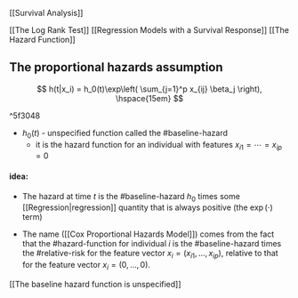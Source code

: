 [[Survival Analysis]]

[[The Log Rank Test]]
[[Regression Models with a Survival Response]]
[[The Hazard Function]]

## The proportional hazards assumption

$$
h(t|x_i) = h_0(t)\exp\left( \sum_{j=1}^p x_{ij} \beta_j \right), \hspace{15em}
$$

^5f3048

- $h_0(t)$ - unspecified function called the #baseline-hazard
    - it is the hazard function for an individual with features $x_{i1} =\cdots=x_{ip} =0$

#### idea:

- The hazard at time $t$ is the #baseline-hazard $h_0$ times some [[Regression|regression]] quantity that is always positive (the $\exp(\cdot)$ term)

- The name ([[Cox Proportional Hazards Model]]) comes from the fact that the #hazard-function for individual $i$ is the #baseline-hazard times the #relative-risk for the feature vector $x_i=(x_{i1}, \dots, x_{ip})$, relative to that for the feature vector $x_i = (0, \dots, 0)$.

[[The baseline hazard function is unspecified]]

